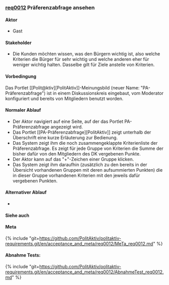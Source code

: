 ### [req0012](https://github.com/PolitAktiv/politaktiv-requirements/tree/master/en/requirements/req0012.md) Präferenzabfrage ansehen

#### Aktor
 * Gast

#### Stakeholder
 * Die Kunden möchten wissen, was den Bürgern wichtig ist, also welche Kriterien die Bürger für sehr wichtig und welche anderen eher für weniger wichtig halten. Dasselbe gilt für Ziele anstelle von Kriterien.

#### Vorbedingung
Das Portlet [[Polit@ktiv][PolitAktiv]]-Meinungsbild (neuer Name: "PA-Präferenzabfrage") ist in einem Diskussionskreis eingebaut, vom Moderator konfiguriert und bereits von Mitgliedern benutzt worden.

#### Normaler Ablauf
 * Der Aktor navigiert auf eine Seite, auf der das Portlet PA-Präferenzabfrage angezeigt wird.
 * Das Portlet [[PA-Präferenzabfrage][PolitAktiv]] zeigt unterhalb der Überschrift eine kurze Erläuterung zur Bedienung.
 * Das System zeigt ihm die noch zusammengeklappte Kriterienliste der Präferenzabfrage. Es zeigt für jede Gruppe von Kriterien die Summe der bisher dafür von den Mitgliedern des DK vergebenen Punkte.
 * Der Aktor kann auf das "+"-Zeichen einer Gruppe klicken.
 * Das System zeigt ihm daraufhin (zusätzlich zu den bereits in der Übersicht vorhandenen Gruppen mit deren aufsummierten Punkten) die in dieser Gruppe vorhandenen Kriterien mit den jeweils dafür vergebenen Punkten.

#### Alternativer Ablauf
 * 

#### Siehe auch

#### Meta
{% include "git+https://github.com/PolitAktiv/politaktiv-requirements.git/en/acceptance_and_meta/req0012/MeTa_req0012.md" %} 


#### Abnahme Tests:
{% include "git+https://github.com/PolitAktiv/politaktiv-requirements.git/en/acceptance_and_meta/req0012/AbnahmeTest_req0012.md" %}